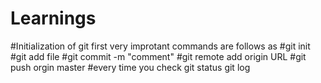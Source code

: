 # Learnings
#Initialization of git first very improtant commands are follows as
#git init
#git add file
#git commit -m "comment"
#git remote add origin URL
#git push orgin master
#every time you check
git status
git log
